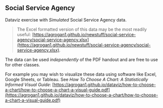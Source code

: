 ## Social Service Agency

Dataviz exercise with *Simulated* Social Service Agency data.

> The Excel formatted version of this data may be the most readily useful: [https://agrogan1.github.io/newstuff/social-service-agency/social-service-agency.xlsx](https://agrogan1.github.io/newstuff/social-service-agency/social-service-agency.xlsx).

The data can be used *independently* of the PDF handout and are free to use for other classes.

For example you may wish to visualize these data using software like Excel, Google Sheets, or Tableau. See *How To Choose A Chart: A Statistically Informed Visual Guide*: [https://agrogan1.github.io/dataviz/how-to-choose-a-chart/how-to-choose-a-chart-a-visual-guide.pdf](https://agrogan1.github.io/dataviz/how-to-choose-a-chart/how-to-choose-a-chart-a-visual-guide.pdf)